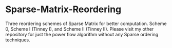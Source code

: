 # Sparse-Matrix-Reordering
Three reordering schemes of Sparse Matrix for better computation. Scheme 0, Scheme I (Tinney I), and Scheme II (Tinney II).
Please visit my other repository for just the power flow algorithm without any Sparse ordering techniques.
